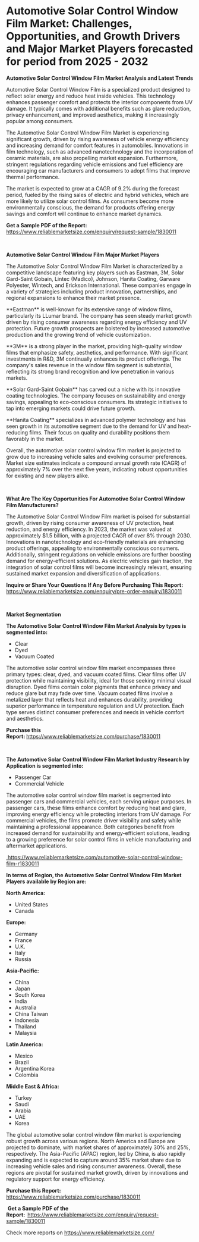<p><h1>Automotive Solar Control Window Film Market: Challenges, Opportunities, and Growth Drivers and Major Market Players forecasted for period from 2025 - 2032</h1></p><p><strong>Automotive Solar Control Window Film Market Analysis and Latest Trends</strong></p>
<p><p>Automotive Solar Control Window Film is a specialized product designed to reflect solar energy and reduce heat inside vehicles. This technology enhances passenger comfort and protects the interior components from UV damage. It typically comes with additional benefits such as glare reduction, privacy enhancement, and improved aesthetics, making it increasingly popular among consumers.</p><p>The Automotive Solar Control Window Film Market is experiencing significant growth, driven by rising awareness of vehicle energy efficiency and increasing demand for comfort features in automobiles. Innovations in film technology, such as advanced nanotechnology and the incorporation of ceramic materials, are also propelling market expansion. Furthermore, stringent regulations regarding vehicle emissions and fuel efficiency are encouraging car manufacturers and consumers to adopt films that improve thermal performance.</p><p>The market is expected to grow at a CAGR of 9.2% during the forecast period, fueled by the rising sales of electric and hybrid vehicles, which are more likely to utilize solar control films. As consumers become more environmentally conscious, the demand for products offering energy savings and comfort will continue to enhance market dynamics.</p></p>
<p><strong>Get a Sample PDF of the Report:&nbsp;</strong> <a href="https://www.reliablemarketsize.com/enquiry/request-sample/1830011?utm_campaign=2747&utm_medium=2&utm_source=Github&utm_content=ia&utm_term=03042025&utm_id=automotive-solar-control-window-film">https://www.reliablemarketsize.com/enquiry/request-sample/1830011</a></p>
<p>&nbsp;</p>
<p><strong>Automotive Solar Control Window Film Major Market Players</strong></p>
<p><p>The Automotive Solar Control Window Film Market is characterized by a competitive landscape featuring key players such as Eastman, 3M, Solar Gard-Saint Gobain, Lintec (Madico), Johnson, Hanita Coating, Garware Polyester, Wintech, and Erickson International. These companies engage in a variety of strategies including product innovation, partnerships, and regional expansions to enhance their market presence.</p><p>**Eastman** is well-known for its extensive range of window films, particularly its LLumar brand. The company has seen steady market growth driven by rising consumer awareness regarding energy efficiency and UV protection. Future growth prospects are bolstered by increased automotive production and the growing trend of vehicle customization.</p><p>**3M** is a strong player in the market, providing high-quality window films that emphasize safety, aesthetics, and performance. With significant investments in R&D, 3M continually enhances its product offerings. The company's sales revenue in the window film segment is substantial, reflecting its strong brand recognition and low penetration in various markets.</p><p>**Solar Gard-Saint Gobain** has carved out a niche with its innovative coating technologies. The company focuses on sustainability and energy savings, appealing to eco-conscious consumers. Its strategic initiatives to tap into emerging markets could drive future growth.</p><p>**Hanita Coating** specializes in advanced polymer technology and has seen growth in its automotive segment due to the demand for UV and heat-reducing films. Their focus on quality and durability positions them favorably in the market.</p><p>Overall, the automotive solar control window film market is projected to grow due to increasing vehicle sales and evolving consumer preferences. Market size estimates indicate a compound annual growth rate (CAGR) of approximately 7% over the next five years, indicating robust opportunities for existing and new players alike.</p></p>
<p>&nbsp;</p>
<p><strong>What Are The Key Opportunities For Automotive Solar Control Window Film Manufacturers?</strong></p>
<p><p>The Automotive Solar Control Window Film market is poised for substantial growth, driven by rising consumer awareness of UV protection, heat reduction, and energy efficiency. In 2023, the market was valued at approximately $1.5 billion, with a projected CAGR of over 8% through 2030. Innovations in nanotechnology and eco-friendly materials are enhancing product offerings, appealing to environmentally conscious consumers. Additionally, stringent regulations on vehicle emissions are further boosting demand for energy-efficient solutions. As electric vehicles gain traction, the integration of solar control films will become increasingly relevant, ensuring sustained market expansion and diversification of applications.</p></p>
<p><strong>Inquire or Share Your Questions If Any Before Purchasing This Report:</strong> <a href="https://www.reliablemarketsize.com/enquiry/pre-order-enquiry/1830011?utm_campaign=2747&utm_medium=2&utm_source=Github&utm_content=ia&utm_term=03042025&utm_id=automotive-solar-control-window-film">https://www.reliablemarketsize.com/enquiry/pre-order-enquiry/1830011</a></p>
<p>&nbsp;</p>
<p><strong>Market Segmentation</strong></p>
<p><strong>The Automotive Solar Control Window Film Market Analysis by types is segmented into:</strong></p>
<p><ul><li>Clear</li><li>Dyed</li><li>Vacuum Coated</li></ul></p>
<p><p>The automotive solar control window film market encompasses three primary types: clear, dyed, and vacuum coated films. Clear films offer UV protection while maintaining visibility, ideal for those seeking minimal visual disruption. Dyed films contain color pigments that enhance privacy and reduce glare but may fade over time. Vacuum coated films involve a metalized layer that reflects heat and enhances durability, providing superior performance in temperature regulation and UV protection. Each type serves distinct consumer preferences and needs in vehicle comfort and aesthetics.</p></p>
<p><strong>Purchase this Report:&nbsp;</strong><a href="https://www.reliablemarketsize.com/purchase/1830011?utm_campaign=2747&utm_medium=2&utm_source=Github&utm_content=ia&utm_term=03042025&utm_id=automotive-solar-control-window-film">https://www.reliablemarketsize.com/purchase/1830011</a></p>
<p>&nbsp;</p>
<p><strong>The Automotive Solar Control Window Film Market Industry Research by Application is segmented into:</strong></p>
<p><ul><li>Passenger Car</li><li>Commercial Vehicle</li></ul></p>
<p><p>The automotive solar control window film market is segmented into passenger cars and commercial vehicles, each serving unique purposes. In passenger cars, these films enhance comfort by reducing heat and glare, improving energy efficiency while protecting interiors from UV damage. For commercial vehicles, the films promote driver visibility and safety while maintaining a professional appearance. Both categories benefit from increased demand for sustainability and energy-efficient solutions, leading to a growing preference for solar control films in vehicle manufacturing and aftermarket applications.</p></p>
<p><a href="https://www.reliablemarketsize.com/automotive-solar-control-window-film-r1830011?utm_campaign=2747&utm_medium=2&utm_source=Github&utm_content=ia&utm_term=03042025&utm_id=automotive-solar-control-window-film">&nbsp;https://www.reliablemarketsize.com/automotive-solar-control-window-film-r1830011</a></p>
<p><strong>In terms of Region, the Automotive Solar Control Window Film Market Players available by Region are:</strong></p>
<p>
    <p> <strong> North America: </strong>
        <ul>
            <li>United States</li>
            <li>Canada</li>
        </ul>
        </p> 
    <p> <strong> Europe: </strong>
        <ul>
            <li>Germany</li>
            <li>France</li>
            <li>U.K.</li>
            <li>Italy</li>
            <li>Russia</li>
        </ul>
        </p> 
    <p> <strong> Asia-Pacific: </strong>
        <ul>
            <li>China</li>
            <li>Japan</li>
            <li>South Korea</li>
            <li>India</li>
            <li>Australia</li>
            <li>China Taiwan</li>
            <li>Indonesia</li>
            <li>Thailand</li>
            <li>Malaysia</li>
        </ul>
        </p> 
    <p> <strong> Latin America: </strong>
        <ul>
            <li>Mexico</li>
            <li>Brazil</li>
            <li>Argentina Korea</li>
            <li>Colombia</li>
        </ul>
        </p> 
    <p> <strong> Middle East & Africa: </strong>
        <ul>
            <li>Turkey</li>
            <li>Saudi</li>
            <li>Arabia</li>
            <li>UAE</li>
            <li>Korea</li>
        </ul>
    </p>
    </p>
<p><p>The global automotive solar control window film market is experiencing robust growth across various regions. North America and Europe are projected to dominate, with market shares of approximately 30% and 25%, respectively. The Asia-Pacific (APAC) region, led by China, is also rapidly expanding and is expected to capture around 35% market share due to increasing vehicle sales and rising consumer awareness. Overall, these regions are pivotal for sustained market growth, driven by innovations and regulatory support for energy efficiency.</p></p>
<p><strong>Purchase this Report: </strong><a href="https://www.reliablemarketsize.com/purchase/1830011?utm_campaign=2747&utm_medium=2&utm_source=Github&utm_content=ia&utm_term=03042025&utm_id=automotive-solar-control-window-film">https://www.reliablemarketsize.com/purchase/1830011</a></p>
<p>&nbsp;<strong>Get a Sample PDF of the Report:&nbsp;&nbsp;</strong><a href="https://www.reliablemarketsize.com/enquiry/request-sample/1830011?utm_campaign=2747&utm_medium=2&utm_source=Github&utm_content=ia&utm_term=03042025&utm_id=automotive-solar-control-window-film">https://www.reliablemarketsize.com/enquiry/request-sample/1830011</a></p>
<p><strong></strong></p>
<p>Check more reports on <a href="https://www.reliablemarketsize.com/?utm_campaign=2747&utm_medium=2&utm_source=Github&utm_content=ia&utm_term=03042025&utm_id=automotive-solar-control-window-film">https://www.reliablemarketsize.com/</a></p>